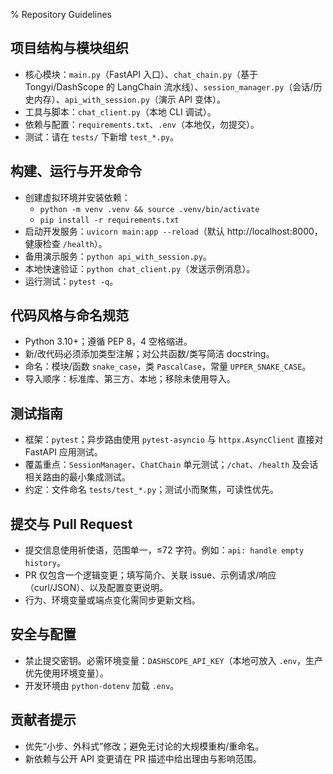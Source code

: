 % Repository Guidelines

## 项目结构与模块组织
- 核心模块：`main.py`（FastAPI 入口）、`chat_chain.py`（基于 Tongyi/DashScope 的 LangChain 流水线）、`session_manager.py`（会话/历史内存）、`api_with_session.py`（演示 API 变体）。
- 工具与脚本：`chat_client.py`（本地 CLI 调试）。
- 依赖与配置：`requirements.txt`、`.env`（本地仅，勿提交）。
- 测试：请在 `tests/` 下新增 `test_*.py`。

## 构建、运行与开发命令
- 创建虚拟环境并安装依赖：
  - `python -m venv .venv && source .venv/bin/activate`
  - `pip install -r requirements.txt`
- 启动开发服务：`uvicorn main:app --reload`（默认 http://localhost:8000，健康检查 `/health`）。
- 备用演示服务：`python api_with_session.py`。
- 本地快速验证：`python chat_client.py`（发送示例消息）。
- 运行测试：`pytest -q`。

## 代码风格与命名规范
- Python 3.10+；遵循 PEP 8，4 空格缩进。
- 新/改代码必须添加类型注解；对公共函数/类写简洁 docstring。
- 命名：模块/函数 `snake_case`，类 `PascalCase`，常量 `UPPER_SNAKE_CASE`。
- 导入顺序：标准库、第三方、本地；移除未使用导入。

## 测试指南
- 框架：`pytest`；异步路由使用 `pytest-asyncio` 与 `httpx.AsyncClient` 直接对 FastAPI 应用测试。
- 覆盖重点：`SessionManager`、`ChatChain` 单元测试；`/chat`、`/health` 及会话相关路由的最小集成测试。
- 约定：文件命名 `tests/test_*.py`；测试小而聚焦，可读性优先。

## 提交与 Pull Request
- 提交信息使用祈使语，范围单一，≤72 字符。例如：`api: handle empty history`。
- PR 仅包含一个逻辑变更；填写简介、关联 issue、示例请求/响应（curl/JSON）、以及配置变更说明。
- 行为、环境变量或端点变化需同步更新文档。

## 安全与配置
- 禁止提交密钥。必需环境变量：`DASHSCOPE_API_KEY`（本地可放入 `.env`，生产优先使用环境变量）。
- 开发环境由 `python-dotenv` 加载 `.env`。

## 贡献者提示
- 优先“小步、外科式”修改；避免无讨论的大规模重构/重命名。
- 新依赖与公开 API 变更请在 PR 描述中给出理由与影响范围。

